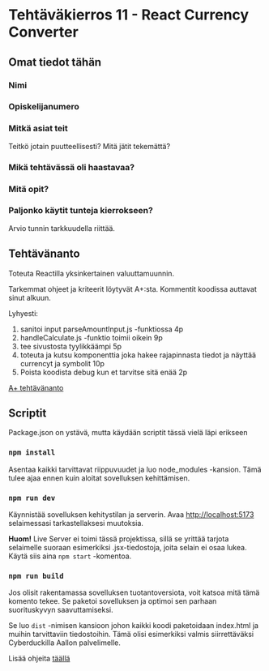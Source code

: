# Tehtäväkierros 11 - React Currency Converter

## Omat tiedot tähän

### Nimi

### Opiskelijanumero

### Mitkä asiat teit

Teitkö jotain puutteellisesti? Mitä jätit tekemättä?

### Mikä tehtävässä oli haastavaa?

### Mitä opit?

### Paljonko käytit tunteja kierrokseen?

Arvio tunnin tarkkuudella riittää.

## Tehtävänanto

Toteuta Reactilla yksinkertainen valuuttamuunnin.

Tarkemmat ohjeet ja kriteerit löytyvät A+:sta. Kommentit koodissa auttavat sinut alkuun.

Lyhyesti:

1. sanitoi input parseAmountInput.js -funktiossa 4p
2. handleCalculate.js -funktio toimii oikein 9p
3. tee sivustosta tyylikkäämpi 5p
4. toteuta ja kutsu <AvailableCurrencies> komponenttia joka hakee rajapinnasta tiedot ja näyttää currencyt ja symbolit 10p
5. Poista koodista debug kun et tarvitse sitä enää 2p

[A+ tehtävänanto](https://plus.cs.aalto.fi/cs-c1180/2025/module11/viikkotehtava/)

## Scriptit

Package.json on ystävä, mutta käydään scriptit tässä vielä läpi erikseen

### `npm install`

Asentaa kaikki tarvittavat riippuvuudet ja luo node_modules -kansion. Tämä tulee ajaa ennen kuin aloitat sovelluksen kehittämisen.

### `npm run dev`

Käynnistää sovelluksen kehitystilan ja serverin. Avaa [http://localhost:5173](http://localhost:5173) selaimessasi tarkastellaksesi muutoksia.

**Huom!** Live Server ei toimi tässä projektissa, sillä se yrittää tarjota selaimelle suoraan esimerkiksi .jsx-tiedostoja, joita selain ei osaa lukea. Käytä siis aina `npm start` -komentoa.

### `npm run build`

Jos olisit rakentamassa sovelluksen tuotantoversiota, voit katsoa mitä tämä komento tekee. Se paketoi sovelluksen ja optimoi sen parhaan suorituskyvyn saavuttamiseksi.

Se luo `dist` -nimisen kansioon johon kaikki koodi paketoidaan index.html ja muihin tarvittaviin tiedostoihin. Tämä olisi esimerkiksi valmis siirrettäväksi Cyberduckilla Aallon palvelimelle.

Lisää ohjeita [täällä](https://vite.dev/guide/build.html#building-for-production)
